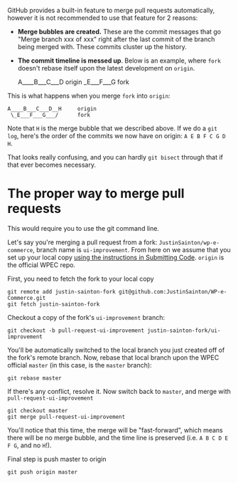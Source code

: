 GitHub provides a built-in feature to merge pull requests automatically, however it is not recommended to use that feature for 2 reasons:

* **Merge bubbles are created.** These are the commit messages that go "Merge branch xxx of xxx" right after the last commit of the branch being merged with. These commits cluster up the history.

* **The commit timeline is messed up**. Below is an example, where `fork` doesn't rebase itself upon the latest development on `origin`.

	A____B___C___D    origin
	 \_E___F___G      fork

This is what happens when you merge `fork` into `origin`:

	A____B___C___D__H     origin
	 \_E___F___G___/      fork

Note that `H` is the merge bubble that we described above. If we do a `git log`, here's the order of the commits we now have on origin: `A E B F C G D H`.

That looks really confusing, and you can hardly `git bisect` through that if that ever becomes necessary.

# The proper way to merge pull requests

This would require you to use the git command line.

Let's say you're merging a pull request from a fork: `JustinSainton/wp-e-commerce`, branch name is `ui-improvement`. From here on we assume that you set up your local copy [using the instructions in Submitting Code](wiki/Submitting-Code#wiki-setting-up). `origin` is the official WPEC repo.

First, you need to fetch the fork to your local copy

	git remote add justin-sainton-fork git@github.com:JustinSainton/WP-e-Commerce.git
	git fetch justin-sainton-fork

Checkout a copy of the fork's `ui-improvement` branch:

	git checkout -b pull-request-ui-improvement justin-sainton-fork/ui-improvement

You'll be automatically switched to the local branch you just created off of the fork's remote branch. Now, rebase that local branch upon the WPEC official `master` (in this case, is the `master` branch):

	git rebase master

If there's any conflict, resolve it. Now switch back to `master`, and merge with `pull-request-ui-improvement`

	git checkout master
	git merge pull-request-ui-improvement

You'll notice that this time, the merge will be "fast-forward", which means there will be no merge bubble, and the time line is preserved (i.e. `A B C D E F G`, and no `H`!).

Final step is push master to origin

	git push origin master